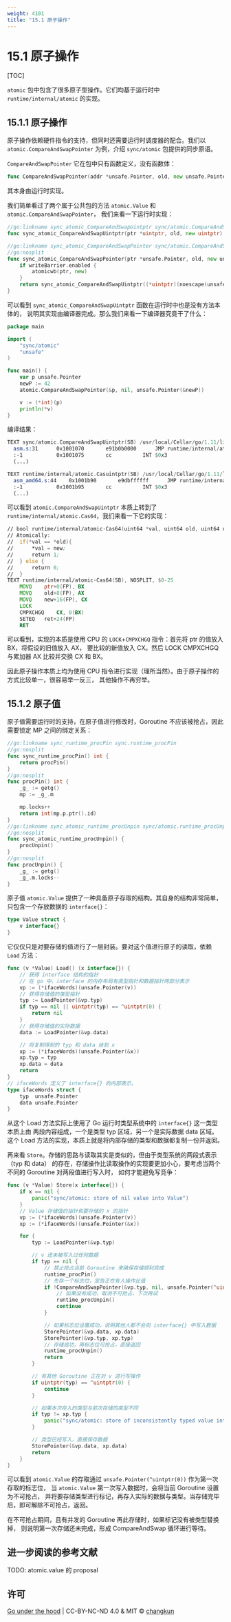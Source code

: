 ```yaml
---
weight: 4101
title: "15.1 原子操作"
---
```


# 15.1 原子操作

[TOC]

`atomic` 包中包含了很多原子型操作。它们均基于运行时中 `runtime/internal/atomic` 的实现。

## 15.1.1 原子操作

原子操作依赖硬件指令的支持，但同时还需要运行时调度器的配合。我们以
`atomic.CompareAndSwapPointer` 为例，介绍 `sync/atomic` 包提供的同步原语。

`CompareAndSwapPointer` 它在包中只有函数定义，没有函数体：

```go
func CompareAndSwapPointer(addr *unsafe.Pointer, old, new unsafe.Pointer) (swapped bool)
```

其本身由运行时实现。

我们简单看过了两个属于公共包的方法 `atomic.Value` 和 `atomic.CompareAndSwapPointer`，
我们来看一下运行时实现：

```go
//go:linkname sync_atomic_CompareAndSwapUintptr sync/atomic.CompareAndSwapUintptr
func sync_atomic_CompareAndSwapUintptr(ptr *uintptr, old, new uintptr) bool

//go:linkname sync_atomic_CompareAndSwapPointer sync/atomic.CompareAndSwapPointer
//go:nosplit
func sync_atomic_CompareAndSwapPointer(ptr *unsafe.Pointer, old, new unsafe.Pointer) bool {
	if writeBarrier.enabled {
		atomicwb(ptr, new)
	}
	return sync_atomic_CompareAndSwapUintptr((*uintptr)(noescape(unsafe.Pointer(ptr))), uintptr(old), uintptr(new))
}
```

可以看到 `sync_atomic_CompareAndSwapUintptr` 函数在运行时中也是没有方法本体的，
说明其实现由编译器完成。那么我们来看一下编译器究竟干了什么：

```go
package main

import (
	"sync/atomic"
	"unsafe"
)

func main() {
	var p unsafe.Pointer
	newP := 42
	atomic.CompareAndSwapPointer(&p, nil, unsafe.Pointer(&newP))

	v := (*int)(p)
	println(*v)
}
```

编译结果：

```asm
TEXT sync/atomic.CompareAndSwapUintptr(SB) /usr/local/Cellar/go/1.11/libexec/src/sync/atomic/asm.s
  asm.s:31		0x1001070		e91b0b0000		JMP runtime/internal/atomic.Casuintptr(SB)	
  :-1			0x1001075		cc			INT $0x3					
  (...)

TEXT runtime/internal/atomic.Casuintptr(SB) /usr/local/Cellar/go/1.11/libexec/src/runtime/internal/atomic/asm_amd64.s
  asm_amd64.s:44	0x1001b90		e9dbffffff		JMP runtime/internal/atomic.Cas64(SB)	
  :-1			0x1001b95		cc			INT $0x3				
  (...)
```

可以看到 `atomic.CompareAndSwapUintptr` 本质上转到了 `runtime/internal/atomic.Cas64`，我们来看一下它的实现：

```asm
// bool	runtime∕internal∕atomic·Cas64(uint64 *val, uint64 old, uint64 new)
// Atomically:
//	if(*val == *old){
//		*val = new;
//		return 1;
//	} else {
//		return 0;
//	}
TEXT runtime∕internal∕atomic·Cas64(SB), NOSPLIT, $0-25
	MOVQ	ptr+0(FP), BX
	MOVQ	old+8(FP), AX
	MOVQ	new+16(FP), CX
	LOCK
	CMPXCHGQ	CX, 0(BX)
	SETEQ	ret+24(FP)
	RET
```

可以看到，实现的本质是使用 CPU 的 `LOCK`+`CMPXCHGQ` 指令：首先将 ptr 的值放入 BX，将假设的旧值放入 AX，
要比较的新值放入 CX。然后 LOCK CMPXCHGQ 与累加器 AX 比较并交换 CX 和 BX。

因此原子操作本质上均为使用 CPU 指令进行实现（理所当然）。由于原子操作的方式比较单一，很容易举一反三，
其他操作不再穷举。

## 15.1.2 原子值

原子值需要运行时的支持，在原子值进行修改时，Goroutine 不应该被抢占，因此需要锁定 MP 之间的绑定关系：

```go
//go:linkname sync_runtime_procPin sync.runtime_procPin
//go:nosplit
func sync_runtime_procPin() int {
	return procPin()
}
//go:nosplit
func procPin() int {
	_g_ := getg()
	mp := _g_.m

	mp.locks++
	return int(mp.p.ptr().id)
}
//go:linkname sync_atomic_runtime_procUnpin sync/atomic.runtime_procUnpin
//go:nosplit
func sync_atomic_runtime_procUnpin() {
	procUnpin()
}
//go:nosplit
func procUnpin() {
	_g_ := getg()
	_g_.m.locks--
}
```

原子值 `atomic.Value` 提供了一种具备原子存取的结构。其自身的结构非常简单，
只包含一个存放数据的 `interface{}`：

```go
type Value struct {
	v interface{}
}
```

它仅仅只是对要存储的值进行了一层封装。要对这个值进行原子的读取，依赖 `Load` 方法：

```go
func (v *Value) Load() (x interface{}) {
	// 获得 interface 结构的指针
	// 在 go 中，interface 的内存布局有类型指针和数据指针两部分表示
	vp := (*ifaceWords)(unsafe.Pointer(v))
	// 获得存储值的类型指针
	typ := LoadPointer(&vp.typ)
	if typ == nil || uintptr(typ) == ^uintptr(0) {
		return nil
	}
	// 获得存储值的实际数据
	data := LoadPointer(&vp.data)

	// 将复制得到的 typ 和 data 给到 x
	xp := (*ifaceWords)(unsafe.Pointer(&x))
	xp.typ = typ
	xp.data = data
	return
}
// ifaceWords 定义了 interface{} 的内部表示。
type ifaceWords struct {
	typ  unsafe.Pointer
	data unsafe.Pointer
}
```

从这个 Load 方法实际上使用了 Go 运行时类型系统中的 `interface{}` 这一类型本质上由
两段内容组成，一个是类型 typ 区域，另一个是实际数据 data 区域。
这个 Load 方法的实现，本质上就是将内部存储的类型和数据都复制一份并返回。

再来看 `Store`。存储的思路与读取其实是类似的，但由于类型系统的两段式表示（typ 和 data）
的存在，存储操作比读取操作的实现要更加小心，要考虑当两个不同的 Goroutine 对两段值进行写入时，
如何才能避免写竞争：

```go
func (v *Value) Store(x interface{}) {
	if x == nil {
		panic("sync/atomic: store of nil value into Value")
	}
	// Value 存储值的指针和要存储的 x 的指针
	vp := (*ifaceWords)(unsafe.Pointer(v))
	xp := (*ifaceWords)(unsafe.Pointer(&x))

	for {
		typ := LoadPointer(&vp.typ)

		// v 还未被写入过任何数据
		if typ == nil {
			// 禁止抢占当前 Goroutine 来确保存储顺利完成
			runtime_procPin()
			// 先存一个标志位，宣告正在有人操作此值
			if !CompareAndSwapPointer(&vp.typ, nil, unsafe.Pointer(^uintptr(0))) {
				// 如果没有成功，取消不可抢占，下次再试
				runtime_procUnpin()
				continue
			}

			// 如果标志位设置成功，说明其他人都不会向 interface{} 中写入数据
			StorePointer(&vp.data, xp.data)
			StorePointer(&vp.typ, xp.typ)
			// 存储成功，再标志位可抢占，直接返回
			runtime_procUnpin()
			return
		}

		// 有其他 Goroutine 正在对 v 进行写操作
		if uintptr(typ) == ^uintptr(0) {
			continue
		}

		// 如果本次存入的类型与前次存储的类型不同
		if typ != xp.typ {
			panic("sync/atomic: store of inconsistently typed value into Value")
		}

		// 类型已经写入，直接保存数据
		StorePointer(&vp.data, xp.data)
		return
	}
}
```

可以看到 `atomic.Value` 的存取通过 `unsafe.Pointer(^uintptr(0))` 作为第一次存取的标志位，
当 `atomic.Value` 第一次写入数据时，会将当前 Goroutine 设置为不可抢占，
并将要存储类型进行标记，再存入实际的数据与类型。当存储完毕后，即可解除不可抢占，返回。

在不可抢占期间，且有并发的 Goroutine 再此存储时，如果标记没有被类型替换掉，
则说明第一次存储还未完成，形成 CompareAndSwap 循环进行等待。

## 进一步阅读的参考文献

TODO: atomic.value 的 proposal

## 许可

[Go under the hood](https://github.com/changkun/go-under-the-hood) | CC-BY-NC-ND 4.0 & MIT &copy; [changkun](https://changkun.de)